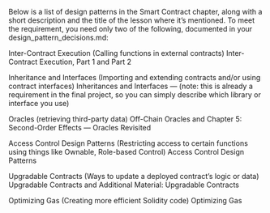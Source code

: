 Below is a list of design patterns in the Smart Contract chapter, along with a short description and the title of the lesson where it’s mentioned. To meet the requirement, you need only two of the following, documented in your design_pattern_decisions.md:

Inter-Contract Execution (Calling functions in external contracts) Inter-Contract Execution, Part 1 and Part 2

Inheritance and Interfaces (Importing and extending contracts and/or using contract interfaces) Inheritances and Interfaces — (note: this is already a requirement in the final project, so you can simply describe which library or interface you use)

Oracles (retrieving third-party data) Off-Chain Oracles and Chapter 5: Second-Order Effects — Oracles Revisited

Access Control Design Patterns (Restricting access to certain functions using things like Ownable, Role-based Control) Access Control Design Patterns

Upgradable Contracts (Ways to update a deployed contract’s logic or data) Upgradable Contracts and Additional Material: Upgradable Contracts

Optimizing Gas (Creating more efficient Solidity code) Optimizing Gas

